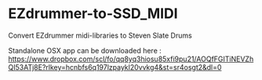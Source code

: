 # EZdrummer-to-SSD_MIDI
Convert EZdrummer midi-libraries to Steven Slate Drums

Standalone OSX app can be downloaded here : 
https://www.dropbox.com/scl/fo/qq8yq3hiosu85xfi9pu21/AOQfFGITiNEVZhQI53ATj8E?rlkey=hcnbfs6q197lzpaykl20vvkg4&st=sr4osgt2&dl=0
